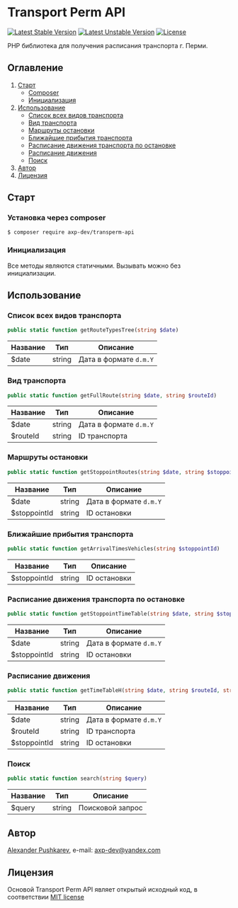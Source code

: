 # Transport Perm API
[![Latest Stable Version](https://poser.pugx.org/axp-dev/transperm-api/v/stable)](https://packagist.org/packages/axp-dev/transperm-api)
[![Latest Unstable Version](https://poser.pugx.org/axp-dev/transperm-api/v/unstable)](https://packagist.org/packages/axp-dev/transperm-api)
[![License](https://poser.pugx.org/axp-dev/transperm-api/license)](https://packagist.org/packages/axp-dev/transperm-api)

PHP библиотека для получения расписания транспорта г. Перми.

## Оглавление
1. [Старт](#Старт)
    + [Composer](#Установка-через-composer)
    + [Инициализация](#Инициализация)
2. [Использование](#Использование)
    + [Список всех видов транспорта](#Список-всех-видов-транспорта)
    + [Вид транспорта](#Вид-транспорта)
    + [Маршруты остановки](#Маршруты-остановки)
    + [Ближайшие прибытия транспорта](#Ближайшие-прибытия-транспорта)
    + [Расписание движения транспорта по остановке](#Расписание-движения-транспорта-по-остановке)
    + [Расписание движения](#Расписание-движения)
    + [Поиск](#Поиск)
3. [Автор](#Автор)
4. [Лицензия](#Лицензия)

## Старт
### Установка через composer
```
$ composer require axp-dev/transperm-api
```
### Инициализация
Все методы являются статичными. Вызывать можно без инициализации.

## Использование
### Список всех видов транспорта
```php
public static function getRouteTypesTree(string $date)
```
Название | Тип | Описание
---------|-----|----------------------
$date | string | Дата в формате `d.m.Y`

### Вид транспорта
```php
public static function getFullRoute(string $date, string $routeId)
```
Название | Тип | Описание
---------|-----|----------------------
$date | string | Дата в формате `d.m.Y`
$routeId | string | ID транспорта

### Маршруты остановки
```php
public static function getStoppointRoutes(string $date, string $stoppointId)
```
Название | Тип | Описание
---------|-----|----------------------
$date | string | Дата в формате `d.m.Y`
$stoppointId | string | ID остановки

### Ближайшие прибытия транспорта
```php
public static function getArrivalTimesVehicles(string $stoppointId)
```
Название | Тип | Описание
---------|-----|----------------------
$stoppointId | string | ID остановки

### Расписание движения транспорта по остановке
```php
public static function getStoppointTimeTable(string $date, string $stoppointId)
```
Название | Тип | Описание
---------|-----|----------------------
$date | string | Дата в формате `d.m.Y`
$stoppointId | string | ID остановки

### Расписание движения
```php
public static function getTimeTableH(string $date, string $routeId, string $stoppointId)
```
Название | Тип | Описание
---------|-----|----------------------
$date | string | Дата в формате `d.m.Y`
$routeId | string | ID транспорта
$stoppointId | string | ID остановки

### Поиск
```php
public static function search(string $query)
```
Название | Тип | Описание
---------|-----|----------------------
$query | string | Поисковой запрос

## Автор
[Alexander Pushkarev](https://github.com/axp-dev), e-mail: [axp-dev@yandex.com](mailto:axp-dev@yandex.com)

## Лицензия
Основой Transport Perm API являет открытый исходный код, в соответствии [MIT license](https://opensource.org/licenses/MIT)